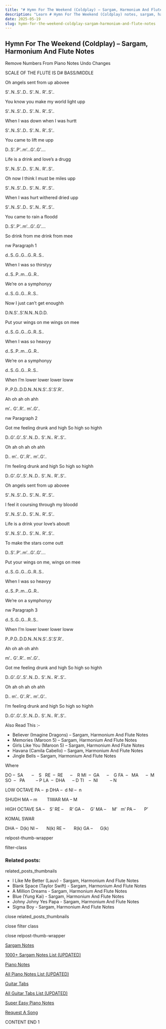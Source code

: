 ```yaml
---
title: "# Hymn For The Weekend (Coldplay) – Sargam, Harmonium And Flute Notes"
description: "Learn # Hymn For The Weekend (Coldplay) notes, sargam, harmonium notations and flute notes. Easy step-by-step tutorial for beginners."
date: 2025-05-19
slug: hymn-for-the-weekend-coldplay-sargam-harmonium-and-flute-notes
---
```


## Hymn For The Weekend (Coldplay) – Sargam, Harmonium And Flute Notes

Remove Numbers From Piano Notes
Undo Changes

SCALE OF THE FLUTE IS D# BASS/MIDDLE

Oh angels sent from up abovee

S’..N..S’..D.. S’..N.. R’..S’..

You know you make my world light upp

S’..N..S’..D.. S’..N.. R’..S’..

When I was down when I was hurtt

S’..N..S’..D.. S’..N.. R’..S’..

You came to lift me upp

D..S’..P’..m’…G’..G’….

Life is a drink and love’s a drugg

S’..N..S’..D.. S’..N.. R’..S’..

Oh now I think I must be miles upp

S’..N..S’..D.. S’..N.. R’..S’..

When I was hurt withered dried upp

S’..N..S’..D.. S’..N.. R’..S’..

You came to rain a floodd

D..S’..P’..m’…G’..G’….

So drink from me drink from mee

nw Paragraph 1

d..S..G..G…G..R..S..

When I was so thirstyy

d..S..P..m…G..R..

We’re on a symphonyy

d..S..G..G…R..S..

Now I just can’t get enoughh

D.N.S’..S’.N.N..N.D.D.

Put your wings on me wings on mee

d..S..G..G…G..R..S..

When I was so heavyy

d..S..P..m…G..R..

We’re on a symphonyy

d..S..G..G…R..S..

When I’m lower lower lower loww

P..P.D..D.D.N..N.N.S’..S’.S’.R’..

Ah oh ah oh ahh

m’.. G’..R’.. m’..G’..

nw Paragraph 2

Got me feeling drunk and high So high so highh

D..G’..G’..S’..N..D.. S’..N.. R’..S’..

Oh ah oh ah oh ahh

D.. m’.. G’..R’.. m’..G’..

I’m feeling drunk and high So high so highh

D..G’..G’..S’..N..D.. S’..N.. R’..S’..

Oh angels sent from up abovee

S’..N..S’..D.. S’..N.. R’..S’..

I feel it coursing through my bloodd

S’..N..S’..D.. S’..N.. R’..S’..

Life is a drink your love’s aboutt

S’..N..S’..D.. S’..N.. R’..S’..

To make the stars come outt

D..S’..P’..m’…G’..G’….

Put your wings on me, wings on mee

d..S..G..G…G..R..S..

When I was so heavyy

d..S..P..m…G..R..

We’re on a symphonyy

nw Paragraph 3

d..S..G..G…R..S..

When I’m lower lower lower loww

P..P.D..D.D.N..N.N.S’..S’.S’.R’..

Ah oh ah oh ahh

m’.. G’..R’.. m’..G’..

Got me feeling drunk and high So high so highh

D..G’..G’..S’..N..D.. S’..N.. R’..S’..

Oh ah oh ah oh ahh

D.. m’.. G’..R’.. m’..G’..

I’m feeling drunk and high So high so highh

D..G’..G’..S’..N..D.. S’..N.. R’..S’..

Also Read This :-

* Believer (Imagine Dragons) – Sargam, Harmonium And Flute Notes
* Memories (Maroon 5) – Sargam, Harmonium And Flute Notes
* Girls Like You (Maroon 5) – Sargam, Harmonium And Flute Notes
* Havana (Camila Cabello) – Sargam, Harmonium And Flute Notes
* Jingle Bells – Sargam, Harmonium And Flute Notes

Where

DO –  SA       –    S  
RE  –  RE      –    R
MI  –  GA      –    G
FA  –   MA      –  M
SO  –   PA         – P
LA  –  DHA      – D
TI    –  NI          – N

LOW OCTAVE
PA –  p
DHA –  d
NI –  n

SHUDH MA – m        TIWAR MA – M

HIGH OCTAVE
SA –    S’
RE –     R’
GA –     G’
MA –     M’   m’
PA –       P’

KOMAL SWAR

DHA –  D(k)
NI –       N(k)
RE –       R(k)
GA –      G(k)

relpost-thumb-wrapper

filter-class

### Related posts:

related_posts_thumbnails

* I Like Me Better (Lauv) - Sargam, Harmonium And Flute Notes
* Blank Space (Taylor Swift) - Sargam, Harmonium And Flute Notes
* A Million Dreams - Sargam, Harmonium And Flute Notes
* Blue (Yung Kai) - Sargam, Harmonium And Flute Notes
* Johny Johny Yes Papa - Sargam, Harmonium And Flute Notes
* Sigma Boy - Sargam, Harmonium And Flute Notes

close related_posts_thumbnails

close filter class

close relpost-thumb-wrapper

[Sargam Notes](https://www.notationsworld.com/sargam-notes.html)

[1000+ Sargam Notes List (UPDATED)](https://www.notationsworld.com/all-songs-list-sargam-notes.html)

[Piano Notes](https://www.notationsworld.com/piano-notes.html)

[All Piano Notes List (UPDATED)](https://www.notationsworld.com/all-songs-list-piano-notes.html)

[Guitar Tabs](https://www.notationsworld.com/guitar-tabs.html)

[All Guitar Tabs List (UPDATED)](https://www.notationsworld.com/all-songs-list-guitar-tabs.html)

[Super Easy Piano Notes](https://studywall.in/)

[Request A Song](https://www.notationsworld.com/request-a-song.html)

CONTENT END 1

